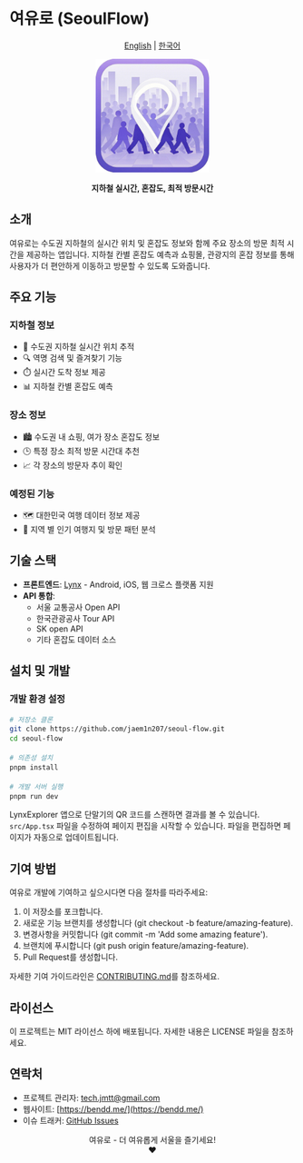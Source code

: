 # 여유로 (SeoulFlow)

<p align="center">
  <a href="README.md">English</a> | <a href="README.ko.md">한국어</a>
</p>

<p align="center">
  <img src="src/assets/logo.png" alt="SeoulFlow Logo" width="200"/>
</p>

<p align="center">
  <b>지하철 실시간, 혼잡도, 최적 방문시간</b>
</p>

<!-- <p align="center">
  <a href="https://play.google.com/store/apps/details?id=com.seoulflow.app"><img src="assets/google-play-badge.png" alt="Google Play에서 다운로드" height="40"></a>
  <a href="https://apps.apple.com/app/seoulflow/id1234567890"><img src="assets/app-store-badge.png" alt="App Store에서 다운로드" height="40"></a>
  <a href="https://seoulflow.app"><img src="assets/web-badge.png" alt="웹 앱 열기" height="40"></a>
</p> -->

## 소개

여유로는 수도권 지하철의 실시간 위치 및 혼잡도 정보와 함께 주요 장소의 방문 최적 시간을 제공하는 앱입니다. 지하철 칸별 혼잡도 예측과 쇼핑몰, 관광지의 혼잡 정보를 통해 사용자가 더 편안하게 이동하고 방문할 수 있도록 도와줍니다.

## 주요 기능

### 지하철 정보

- 📍 수도권 지하철 실시간 위치 추적
- 🔍 역명 검색 및 즐겨찾기 기능
- ⏱️ 실시간 도착 정보 제공
- 📊 지하철 칸별 혼잡도 예측

### 장소 정보

- 🏙️ 수도권 내 쇼핑, 여가 장소 혼잡도 정보
- 🕒 특정 장소 최적 방문 시간대 추천
- 📈 각 장소의 방문자 추이 확인

### 예정된 기능

- 🗺️ 대한민국 여행 데이터 정보 제공
- 🔄 지역 별 인기 여행지 및 방문 패턴 분석

<!-- ## 스크린샷

<p align="center">
  <img src="assets/screenshots/screenshot1.png" width="200" alt="실시간 지하철 위치 및 혼잡도">
  <img src="assets/screenshots/screenshot2.png" width="200" alt="장소 혼잡도 및 최적 방문 시간">
  <img src="assets/screenshots/screenshot3.png" width="200" alt="즐겨찾기 및 검색 기능">
  <img src="assets/screenshots/screenshot4.png" width="200" alt="방문자 추이 분석">
</p> -->

## 기술 스택

- **프론트엔드**: [Lynx](https://lynxjs.org/) - Android, iOS, 웹 크로스 플랫폼 지원
- **API 통합**:
  - 서울 교통공사 Open API
  - 한국관광공사 Tour API
  - SK open API
  - 기타 혼잡도 데이터 소스

## 설치 및 개발

### 개발 환경 설정

```bash
# 저장소 클론
git clone https://github.com/jaem1n207/seoul-flow.git
cd seoul-flow

# 의존성 설치
pnpm install

# 개발 서버 실행
pnpm run dev
```

LynxExplorer 앱으로 단말기의 QR 코드를 스캔하면 결과를 볼 수 있습니다.
`src/App.tsx` 파일을 수정하여 페이지 편집을 시작할 수 있습니다. 파일을 편집하면 페이지가 자동으로 업데이트됩니다.

## 기여 방법

여유로 개발에 기여하고 싶으시다면 다음 절차를 따라주세요:

1. 이 저장소를 포크합니다.
2. 새로운 기능 브랜치를 생성합니다 (git checkout -b feature/amazing-feature).
3. 변경사항을 커밋합니다 (git commit -m 'Add some amazing feature').
4. 브랜치에 푸시합니다 (git push origin feature/amazing-feature).
5. Pull Request를 생성합니다.

자세한 기여 가이드라인은 [CONTRIBUTING.md](./CONTRIBUTING.ko.md)를 참조하세요.

## 라이선스

이 프로젝트는 MIT 라이선스 하에 배포됩니다. 자세한 내용은 LICENSE 파일을 참조하세요.

## 연락처

- 프로젝트 관리자: [tech.jmtt@gmail.com](mailto:tech.jmtt@gmail.com)
- 웹사이트: [https://bendd.me/](https://bendd.me/)
- 이슈 트래커: [GitHub Issues](https://github.com/jaem1n207/seoul-flow/issues)

<p align="center">
  여유로 - 더 여유롭게 서울을 즐기세요!<br>
  ❤️
</p>
